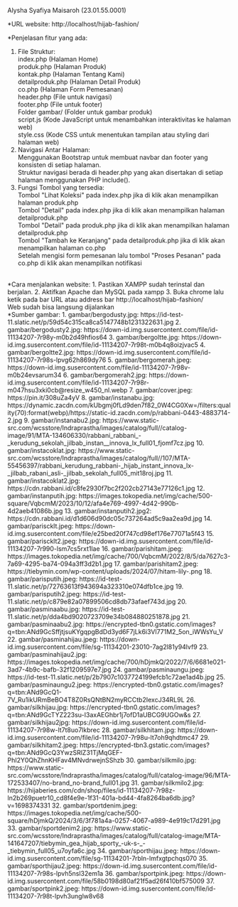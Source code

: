 Alysha Syafiya Maisaroh (23.01.55.0001)

*URL website: http://localhost/hijab-fashion/

*Penjelasan fitur yang ada:
1. File Struktur:
    <br />index.php (Halaman Home)
    <br />produk.php (Halaman Produk)
    <br />kontak.php (Halaman Tentang Kami)
    <br />detailproduk.php (Halaman Detail Produk)
    <br />co.php (Halaman Form Pemesanan)
    <br />header.php (File untuk navigasi)
    <br />footer.php (File untuk footer)
    <br />Folder gambar/ (Folder untuk gambar produk)
    <br />script.js (Kode JavaScript untuk menambahkan interaktivitas ke halaman web)
    <br />style.css (Kode CSS untuk menentukan tampilan atau styling dari halaman web)
    <br />
3. Navigasi Antar Halaman:
    <br />Menggunakan Bootstrap untuk membuat navbar dan footer yang konsisten di setiap halaman.
    <br />Struktur navigasi berada di header.php yang akan disertakan di setiap halaman menggunakan PHP include().
    <br />
4. Fungsi Tombol yang tersedia:
    <br />Tombol "Lihat Koleksi" pada index.php jika di klik akan menampilkan halaman produk.php
    <br />Tombol "Detail" pada index.php jika di klik akan menampilkan halaman detailproduk.php
    <br />Tombol "Detail" pada produk.php jika di klik akan menampilkan halaman detailproduk.php
    <br />Tombol "Tambah ke Keranjang" pada detailproduk.php jika di klik akan menampilkan halaman co.php
    <br />Setelah mengisi form pemesanan lalu tombol "Proses Pesanan" pada co.php di klik akan menampilkan notifikasi
 <br />
*Cara menjalankan website:
1. Pastikan XAMPP sudah terinstal dan berjalan.
2. Aktifkan Apache dan MySQL pada xampp
3. Buka chrome lalu ketik pada bar URL atau address bar http://localhost/hijab-fashion/
 <br />Web sudah bisa langsung dijalankan
 <br />
*Sumber gambar:
1. gambar/bergodusty.jpg: https://id-test-11.slatic.net/p/59d54c315ca8ca5147748b1231322631.jpg
2. gambar/bergodusty2.jpg: https://down-id.img.susercontent.com/file/id-11134207-7r98y-m0b2d49hfios64
3. gambar/bergoltte.jpg: https://down-id.img.susercontent.com/file/id-11134207-7r98t-m0b4q8oizjvac5
4. gambar/bergoltte2.jpg: https://down-id.img.susercontent.com/file/id-11134207-7r98s-lpvg62h869dy76
5. gambar/bergomerah.jpeg: https://down-id.img.susercontent.com/file/id-11134207-7r98v-m0b24evsarum34
6. gambar/bergomerah2.jpg: https://down-id.img.susercontent.com/file/id-11134207-7r98r-m047hsu3xki0cb@resize_w450_nl.webp
7. gambar/cover.jpeg: https://pin.it/308uZa4yV
8. gambar/instanabu.jpg: https://dynamic.zacdn.com/kUbgmj0fLd9den7f82_0W4CG0Xw=/filters:quality(70):format(webp)/https://static-id.zacdn.com/p/rabbani-0443-4883714-2.jpg
9. gambar/instanabu2.jpg: https://www.static-src.com/wcsstore/Indraprastha/images/catalog/full//catalog-image/91/MTA-134606330/rabbani_rabbani_-_kerudung_sekolah_jilbab_instan__innova_lx_full01_fjomf7cz.jpg
10. gambar/instacoklat.jpg: https://www.static-src.com/wcsstore/Indraprastha/images/catalog/full//107/MTA-55456397/rabbani_kerudung_rabbani-_hijab_instant_innova_lx-_jilbab_rabani_asli-_jilbab_sekolah_full05_mit18roj.jpg
11. gambar/instacoklat2.jpg: https://cdn.rabbani.id/c8fe2930f7bc2f202cb27143e77126c1.jpg
12. gambar/instanputih.jpg: https://images.tokopedia.net/img/cache/500-square/VqbcmM/2023/10/12/afa4e769-4997-4d42-990b-4d2aeb41086b.jpg
13. gambar/instanputih2.jpg2: https://cdn.rabbani.id/d1d606d90dc05c737264ad5c9aa2ea9d.jpg
14. gambar/pariscklt.jpeg: https://down-id.img.susercontent.com/file/e25bed20f747cd98ef176e77071a5f43
15. gambar/pariscklt2.jpeg: https://down-id.img.susercontent.com/file/id-11134207-7r990-lsm7cs5rxt1lae 
16. gambar/parishitam.jpeg: https://images.tokopedia.net/img/cache/700/VqbcmM/2022/8/5/da7627c3-7a69-4295-ba74-094a3ff3d2b1.jpg
17. gambar/parishitam2.jpeg: https://tiebymin.com/wp-content/uploads/2024/07/hitam-lily-.png
18. gambar/parisputih.jpeg: https://id-test-11.slatic.net/p/72763613f943694a323310e074dfb1ce.jpg
19. gambar/parisputih2.jpeg: https://id-test-11.slatic.net/p/c879e82a07899506cd8db73afaef743d.jpg
20. gambar/pasminaabu.jpg: https://id-test-11.slatic.net/p/dda4bd9020723709e34b084880251878.jpg
21. gambar/pasminaabu2.jpg: https://encrypted-tbn0.gstatic.com/images?q=tbn:ANd9GcSffjtjsuKYgqpgBdDd3yd6F7jLk6i3Vl771M2_5on_iWWsYu_V
22. gambar/pasminahijau.jpeg: https://down-id.img.susercontent.com/file/sg-11134201-23010-7ag2l81y94lvf9
23. gambar/pasminahijau2.jpg: https://images.tokopedia.net/img/cache/700/hDjmkQ/2022/7/6/6681e021-3ad7-4b9c-bafb-32f1209597e7.jpg
24. gambar/pasminaungu.jpeg: https://id-test-11.slatic.net/p/2b7907c1037724199efcb1c72ae1ad4b.jpg
25. gambar/pasminaungu2.jpeg: https://encrypted-tbn0.gstatic.com/images?q=tbn:ANd9GcQ1-7V_Ru1ikURmBeBO4T8Z0RsQNtBN2myRCCtb2IexcJ34RL9L
26. gambar/silkhijau.jpg: https://encrypted-tbn0.gstatic.com/images?q=tbn:ANd9GcTYZ223su-I3axAEGhbr1j7ofD1aUBCG9UGOw&s
27. gambar/silkhijau2jpg: https://down-id.img.susercontent.com/file/id-11134207-7r98w-lt7t8uo7lkbrec
28. gambar/silkhitam.jpg: https://down-id.img.susercontent.com/file/id-11134207-7r98u-lt7oh9qhdtmc47
29. gambar/silkhitam2.jpeg: https://encrypted-tbn3.gstatic.com/images?q=tbn:ANd9GcQ3YwzSRlZ31TjMqGEF-PhI2Y0QhZhnKHFav4MNvdrwejnSShzb
30. gambar/silkmilo.jpg: https://www.static-src.com/wcsstore/Indraprastha/images/catalog/full/catalog-image/96/MTA-172533407/no-brand_no-brand_full01.jpg
31. gambar/silkmilo2.jpg: https://hijaberies.com/cdn/shop/files/id-11134207-7r98z-ln2b269puetr10_cd8f4e9e-1f31-401a-bd44-4fa8264ba6db.jpg?v=1698374331
32. gambar/sportdenim.jpeg: https://images.tokopedia.net/img/cache/500-square/hDjmkQ/2024/3/6/3f781a4a-0257-4067-a989-4e919c17d291.jpg
33. gambar/sportdenim2.jpg: https://www.static-src.com/wcsstore/Indraprastha/images/catalog/full/catalog-image/MTA-141647207/tiebymin_gea_hijab_sporty_-uk-s-_-_tiebymin_full05_u7oyfa6c.jpg
34. gambar/sporthijau.jpeg: https://down-id.img.susercontent.com/file/sg-11134201-7rbln-lmfxgtpchqs070
35. gambar/sporthijau2.jpeg: https://down-id.img.susercontent.com/file/id-11134207-7r98s-lpvh5nsl32em1a
36. gambar/sportpink.jpeg: https://down-id.img.susercontent.com/file/58b0198d80af21f5ad26f410bf575009
37. gambar/sportpink2.jpeg: https://down-id.img.susercontent.com/file/id-11134207-7r98t-lpvh3unglw8v68
